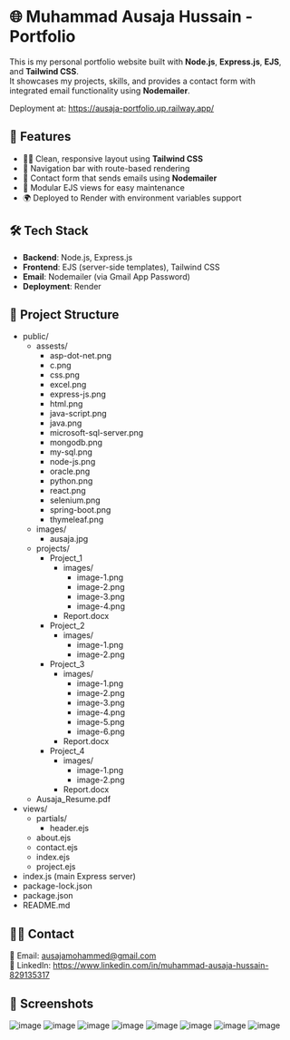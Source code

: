 # 🌐 Muhammad Ausaja Hussain - Portfolio

This is my personal portfolio website built with **Node.js**, **Express.js**, **EJS**, and **Tailwind CSS**.  
It showcases my projects, skills, and provides a contact form with integrated email functionality using **Nodemailer**.

Deployment at: https://ausaja-portfolio.up.railway.app/

## 📌 Features

- 🧑‍💻 Clean, responsive layout using **Tailwind CSS**
- 🧭 Navigation bar with route-based rendering
- 📨 Contact form that sends emails using **Nodemailer**
- 🎨 Modular EJS views for easy maintenance
- 🌍 Deployed to Render with environment variables support

  
## 🛠️ Tech Stack

- **Backend**: Node.js, Express.js
- **Frontend**: EJS (server-side templates), Tailwind CSS
- **Email**: Nodemailer (via Gmail App Password)
- **Deployment**: Render

  
## 📂 Project Structure
- public/
  - assests/
    - asp-dot-net.png
    - c.png
    - css.png
    - excel.png
    - express-js.png
    - html.png
    - java-script.png
    - java.png
    - microsoft-sql-server.png
    - mongodb.png
    - my-sql.png
    - node-js.png
    - oracle.png
    - python.png
    - react.png
    - selenium.png
    - spring-boot.png
    - thymeleaf.png
  - images/
    - ausaja.jpg
  - projects/
    - Project_1
      - images/
        - image-1.png
        - image-2.png
        - image-3.png
        - image-4.png
      - Report.docx
    - Project_2
      - images/
        - image-1.png
        - image-2.png
    - Project_3
      - images/
        - image-1.png
        - image-2.png
        - image-3.png
        - image-4.png
        - image-5.png
        - image-6.png
      - Report.docx
    - Project_4
      - images/
        - image-1.png
        - image-2.png
      - Report.docx
  - Ausaja_Resume.pdf
- views/
  - partials/
    - header.ejs
  - about.ejs
  - contact.ejs
  - index.ejs
  - project.ejs
- index.js (main Express server)
- package-lock.json
- package.json
- README.md
  
## 🙋‍♂️ Contact
📧 Email: ausajamohammed@gmail.com  
🔗 LinkedIn: https://www.linkedin.com/in/muhammad-ausaja-hussain-829135317

## 📸 Screenshots
![image](https://github.com/user-attachments/assets/e08efb13-4d1d-4914-9e9a-bb5fa16e9e22)
![image](https://github.com/user-attachments/assets/4510b7b3-c2a2-415f-a610-f5045027ece3)
![image](https://github.com/user-attachments/assets/f4495e1e-98bd-40e5-a13c-f3e5c9783a59)
![image](https://github.com/user-attachments/assets/27347d82-c8ce-4bb5-b0e9-831c1c35418e)
![image](https://github.com/user-attachments/assets/28696edc-aa1f-4fcd-8fa4-22c19b56391c)
![image](https://github.com/user-attachments/assets/dffcf2ae-7976-447b-91c4-b242a5407b61)
![image](https://github.com/user-attachments/assets/c247f525-c94d-4aef-a561-11bf0d1d89b0)
![image](https://github.com/user-attachments/assets/28224ffd-4d97-43ed-9253-36d926c1fb8e)